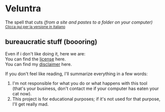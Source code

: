 # Veluntra
The spell that cuts _(from a site and pastes to a folder on your computer)_\
<sub> [Clicca qui per la versione in italiano](https://github.com/Dicast3/Veluntra/blob/main/README-ita.md) </sub>

## bureaucratic stuff (boooring)
Even if i don't like doing it, here we are:\
You can find the [license](https://github.com/Dicast3/Veluntra/blob/main/LICENSE) here.\
You can find my [disclaimer](https://github.com/Dicast3/Veluntra/blob/main/Disclaimer-eng.md) here.

If you don't feel like reading, I'll summarize everything in a few words:
1. I'm not responsible for what you do or what happens with this tool (that's your business, don't contact me if your computer has eaten your cat now).
2. This project is for educational purposes; if it's not used for that purpose, I'll get really mad.
